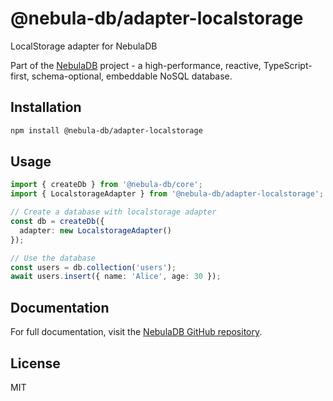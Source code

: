 # @nebula-db/adapter-localstorage

LocalStorage adapter for NebulaDB

Part of the [NebulaDB](https://github.com/Nom-nom-hub/NebulaDB) project - a high-performance, reactive, TypeScript-first, schema-optional, embeddable NoSQL database.

## Installation

```bash
npm install @nebula-db/adapter-localstorage
```

## Usage

```typescript
import { createDb } from '@nebula-db/core';
import { LocalstorageAdapter } from '@nebula-db/adapter-localstorage';

// Create a database with localstorage adapter
const db = createDb({
  adapter: new LocalstorageAdapter()
});

// Use the database
const users = db.collection('users');
await users.insert({ name: 'Alice', age: 30 });
```

## Documentation

For full documentation, visit the [NebulaDB GitHub repository](https://github.com/Nom-nom-hub/NebulaDB).

## License

MIT

